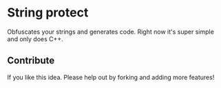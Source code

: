 # String protect

Obfuscates your strings and generates code. Right now it's super simple and only does C++.

## Contribute

If you like this idea. Please help out by forking and adding more features!